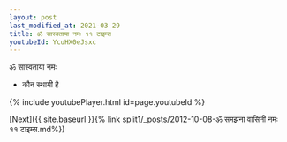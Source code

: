 ```yaml
---
layout: post
last_modified_at: 2021-03-29
title: ॐ सास्वताया नमः ११ टाइम्स
youtubeId: YcuHX0eJsxc
---
```

 
 
 ॐ सास्वताया नमः  
 
 -  कौन स्थायी है 
 
  
 
  
 
 
 
 
 
 


{% include youtubePlayer.html id=page.youtubeId %}
 
[Next]({{ site.baseurl }}{% link  split1/_posts/2012-10-08-ॐ समझना वासिनी नमः ११ टाइम्स.md%})
 
